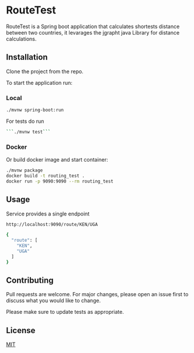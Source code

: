 # RouteTest

RouteTest is a Spring boot application that calculates shortests distance between two countries, it levarages the jgrapht java Library for distance calculations.

## Installation

Clone the project from the repo.

To start the application run:

### Local

```bash
./mvnw spring-boot:run
```

For tests do run

```bash
```./mvnw test```
```

### Docker
Or build docker image and start container:

```bash
./mvnw package
docker build -t routing_test .
docker run -p 9090:9090 --rm routing_test
```

## Usage
Service provides a single endpoint

```bash
http://localhost:9090/route/KEN/UGA

{
  "route": [
    "KEN",
    "UGA"
  ]
}
```

## Contributing
Pull requests are welcome. For major changes, please open an issue first to discuss what you would like to change.

Please make sure to update tests as appropriate.

## License
[MIT](https://choosealicense.com/licenses/mit/)